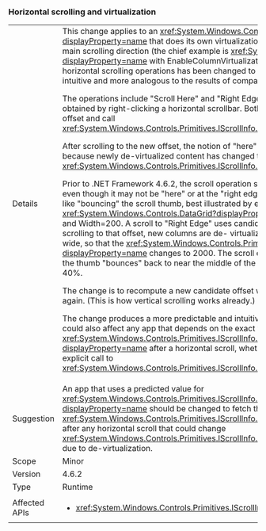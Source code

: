 ### Horizontal scrolling and virtualization


|   |   |
|---|---|
|Details|This change applies to an <xref:System.Windows.Controls.ItemsControl?displayProperty=name> that does its own virtualization in the direction orthogonal to the main scrolling direction (the chief example is <xref:System.Windows.Controls.DataGrid?displayProperty=name> with EnableColumnVirtualization=&quot;True&quot;).  The outcome of certain horizontal scrolling operations has been changed to produce results that are more intuitive and more analogous to the results of comparable vertical operations.<p/>The operations include &quot;Scroll Here&quot; and &quot;Right Edge&quot;, to use the names from the menu obtained by right-clicking a horizontal scrollbar.  Both of these compute a candidate offset and call <xref:System.Windows.Controls.Primitives.IScrollInfo.SetHorizontalOffset(System.Double)>.<p/>After scrolling to the new offset, the notion of &quot;here&quot; or &quot;right edge&quot; may have changed because newly de-virtualized content has changed the value of <xref:System.Windows.Controls.Primitives.IScrollInfo.ExtentWidth?displayProperty=name>.<p/>Prior to .NET Framework 4.6.2, the scroll operation simply uses the candidate offset, even though it may not be &quot;here&quot; or at the &quot;right edge&quot; any more.  This results in effects like &quot;bouncing&quot; the scroll thumb, best illustrated by example. Suppose a <xref:System.Windows.Controls.DataGrid?displayProperty=name> has ExtentWidth=1000 and Width=200.  A scroll to &quot;Right Edge&quot; uses candidate offset 1000 - 200 = 800.  While scrolling to that offset, new columns are de- virtualized; let's suppose they are very wide, so that the <xref:System.Windows.Controls.Primitives.IScrollInfo.ExtentWidth?displayProperty=name> changes to 2000.  The scroll ends with HorizontalOffset=800, and the thumb &quot;bounces&quot; back to near the middle of the scrollbar - precisely at 800/2000 = 40%.<p/>The change is to recompute a new candidate offset when this situation occurs, and try again. (This is how vertical scrolling works already.) <p/>The change produces a more predictable and intuitive experience for the end user, but it could also affect any app that depends on the exact value of <xref:System.Windows.Controls.Primitives.IScrollInfo.HorizontalOffset?displayProperty=name> after a horizontal scroll, whether invoked by the end user or by an explicit call to <xref:System.Windows.Controls.Primitives.IScrollInfo.SetHorizontalOffset(System.Double)>.|
|Suggestion|An app that uses a predicted value for <xref:System.Windows.Controls.Primitives.IScrollInfo.HorizontalOffset?displayProperty=name> should be changed to fetch the actual value (and the value of <xref:System.Windows.Controls.Primitives.IScrollInfo.ExtentWidth?displayProperty=name>) after any horizontal scroll that could change <xref:System.Windows.Controls.Primitives.IScrollInfo.ExtentWidth?displayProperty=name> due to de-virtualization.|
|Scope|Minor|
|Version|4.6.2|
|Type|Runtime|
|Affected APIs|<ul><li><xref:System.Windows.Controls.Primitives.IScrollInfo?displayProperty=nameWithType></li></ul>|

